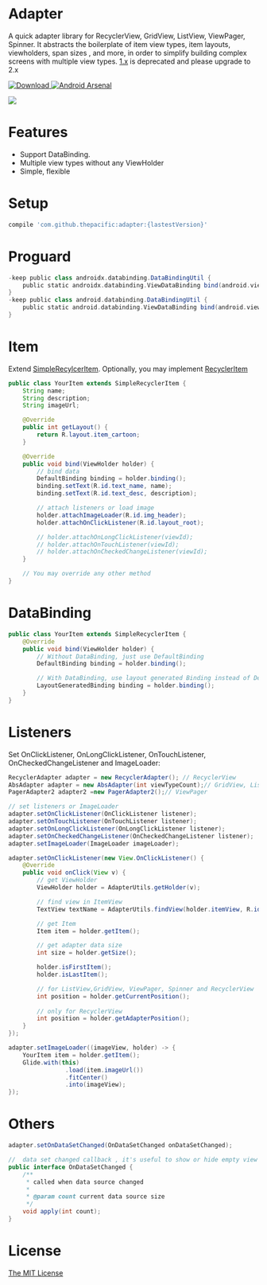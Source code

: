 # Adapter
A quick adapter library for RecyclerView, GridView, ListView, ViewPager, Spinner. It abstracts the boilerplate of item view types, item layouts, viewholders, span sizes , and more, in order to simplify building complex screens with multiple view types. [1.x](https://github.com/thepacific/adapter/blob/master/README-old.md) is deprecated and please upgrade to 2.x

[ ![Download](https://api.bintray.com/packages/thepacific/maven/adapter/images/download.svg) ](https://bintray.com/thepacific/maven/adapter/_latestVersion)[![Android Arsenal](https://img.shields.io/badge/Android%20Arsenal-Adapter-green.svg?style=true)](https://android-arsenal.com/details/1/3449)

![](https://github.com/thepacific/adapter/blob/master/art/exam.gif)

# Features
+ Support DataBinding.
+ Multiple view types without any ViewHolder
+ Simple, flexible

# Setup
```groovy
compile 'com.github.thepacific:adapter:{lastestVersion}'
```
# Proguard
```groovy
-keep public class androidx.databinding.DataBindingUtil {
    public static androidx.databinding.ViewDataBinding bind(android.view.View);
}
-keep public class android.databinding.DataBindingUtil {
    public static android.databinding.ViewDataBinding bind(android.view.View);
}
```

# Item
Extend [SimpleRecylcerItem](https://github.com/thepacific/adapter/blob/master/pacific-adapter/adapter/src/main/java/com/pacific/adapter/SimpleRecyclerItem.java). Optionally, you may implement [RecyclerItem](https://github.com/thepacific/adapter/blob/master/pacific-adapter/adapter/src/main/java/com/pacific/adapter/RecyclerItem.java)

```java
public class YourItem extends SimpleRecyclerItem {
    String name;
    String description;
    String imageUrl;

    @Override
    public int getLayout() {
        return R.layout.item_cartoon;
    }

    @Override
    public void bind(ViewHolder holder) {
        // bind data
        DefaultBinding binding = holder.binding();
        binding.setText(R.id.text_name, name);
        binding.setText(R.id.text_desc, description);

        // attach listeners or load image
        holder.attachImageLoader(R.id.img_header);
        holder.attachOnClickListener(R.id.layout_root);

        // holder.attachOnLongClickListener(viewId);
        // holder.attachOnTouchListener(viewId);
        // holder.attachOnCheckedChangeListener(viewId);
    }

    // You may override any other method
}
```

# DataBinding
```java
public class YourItem extends SimpleRecyclerItem {
    @Override
    public void bind(ViewHolder holder) {
        // Without DataBinding, just use DefaultBinding
        DefaultBinding binding = holder.binding();

        // With DataBinding, use layout generated Binding instead of DefaultBinding
        LayoutGeneratedBinding binding = holder.binding();
    }
}
```

# Listeners
Set OnClickListener, OnLongClickListener, OnTouchListener, OnCheckedChangeListener and ImageLoader:

```java
RecyclerAdapter adapter = new RecyclerAdapter(); // RecyclerView
AbsAdapter adapter = new AbsAdapter(int viewTypeCount);// GridView, ListView, Spinner
PagerAdapter2 adapter2 =new PagerAdapter2();// ViewPager

// set listeners or ImageLoader
adapter.setOnClickListener(OnClickListener listener);
adapter.setOnTouchListener(OnTouchListener listener);
adapter.setOnLongClickListener(OnLongClickListener listener);
adapter.setOnCheckedChangeListener(OnCheckedChangeListener listener);
adapter.setImageLoader(ImageLoader imageLoader);

adapter.setOnClickListener(new View.OnClickListener() {
    @Override
    public void onClick(View v) {
        // get ViewHolder
        ViewHolder holder = AdapterUtils.getHolder(v);

        // find view in ItemView
        TextView textName = AdapterUtils.findView(holder.itemView, R.id.text_name);

        // get Item
        Item item = holder.getItem();

        // get adapter data size
        int size = holder.getSize();

        holder.isFirstItem();
        holder.isLastItem();

        // for ListView,GridView, ViewPager, Spinner and RecyclerView
        int position = holder.getCurrentPosition();
         
        // only for RecyclerView
        int position = holder.getAdapterPosition();
    }
});

adapter.setImageLoader((imageView, holder) -> {
    YourItem item = holder.getItem();
    Glide.with(this)
                .load(item.imageUrl())
                .fitCenter()
                .into(imageView);
});
```

# Others
```java
adapter.setOnDataSetChanged(OnDataSetChanged onDataSetChanged);

//  data set changed callback , it's useful to show or hide empty view
public interface OnDataSetChanged {
    /**
     * called when data source changed
     *
     * @param count current data source size
     */
    void apply(int count);
}
```

# License  
[The MIT License ](https://opensource.org/licenses/MIT)
